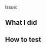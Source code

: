 Issue:

## What I did



## How to test

<!-- Love storybook? Please consider supporting our collective: 👉 https://opencollective.com/storybook/donate -->

